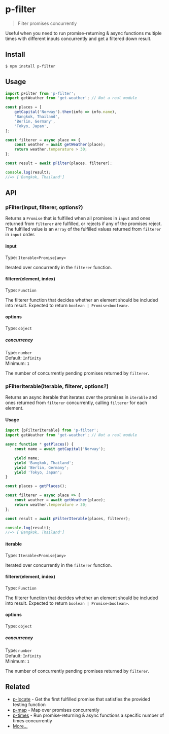 # p-filter

> Filter promises concurrently

Useful when you need to run promise-returning & async functions multiple times with different inputs concurrently and get a filtered down result.

## Install

```
$ npm install p-filter
```

## Usage

```js
import pFilter from 'p-filter';
import getWeather from 'get-weather'; // Not a real module

const places = [
	getCapital('Norway').then(info => info.name),
	'Bangkok, Thailand',
	'Berlin, Germany',
	'Tokyo, Japan',
];

const filterer = async place => {
	const weather = await getWeather(place);
	return weather.temperature > 30;
};

const result = await pFilter(places, filterer);

console.log(result);
//=> ['Bangkok, Thailand']
```

## API

### pFilter(input, filterer, options?)

Returns a `Promise` that is fulfilled when all promises in `input` and ones returned from `filterer` are fulfilled, or rejects if any of the promises reject. The fulfilled value is an `Array` of the fulfilled values returned from `filterer` in `input` order.

#### input

Type: `Iterable<Promise|any>`

Iterated over concurrently in the `filterer` function.

#### filterer(element, index)

Type: `Function`

The filterer function that decides whether an element should be included into result. Expected to return `boolean | Promise<boolean>`.

#### options

Type: `object`

##### concurrency

Type: `number`\
Default: `Infinity`\
Minimum: `1`

The number of concurrently pending promises returned by `filterer`.

### pFilterIterable(iterable, filterer, options?)

Returns an async iterable that iterates over the promises in `iterable` and ones returned from `filterer` concurrently, calling `filterer` for each element.

#### Usage
```js
import {pFilterIterable} from 'p-filter';
import getWeather from 'get-weather'; // Not a real module

async function * getPlaces() {
	const name = await getCapital('Norway');

	yield name;
	yield 'Bangkok, Thailand';
	yield 'Berlin, Germany';
	yield 'Tokyo, Japan';
}

const places = getPlaces();

const filterer = async place => {
	const weather = await getWeather(place);
	return weather.temperature > 30;
};

const result = await pFilterIterable(places, filterer);

console.log(result);
//=> ['Bangkok, Thailand']
```

#### iterable

Type: `Iterable<Promise|any>`

Iterated over concurrently in the `filterer` function.

#### filterer(element, index)

Type: `Function`

The filterer function that decides whether an element should be included into result. Expected to return `boolean | Promise<boolean>`.

#### options

Type: `object`

##### concurrency

Type: `number`\
Default: `Infinity`\
Minimum: `1`

The number of concurrently pending promises returned by `filterer`.

## Related

- [p-locate](https://github.com/sindresorhus/p-locate) - Get the first fulfilled promise that satisfies the provided testing function
- [p-map](https://github.com/sindresorhus/p-map) - Map over promises concurrently
- [p-times](https://github.com/sindresorhus/p-times) - Run promise-returning & async functions a specific number of times concurrently
- [More…](https://github.com/sindresorhus/promise-fun)

